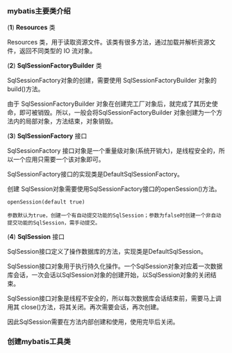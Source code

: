 ### mybatis主要类介绍

(**1**) **Resources** 类

Resources 类，用于读取资源文件。该类有很多方法，通过加载并解析资源文件，返回不同类型的 IO 流对象。

(**2**) **SqlSessionFactoryBuilder** 类

SqlSessionFactory对象的创建，需要使用 SqlSessionFactoryBuilder 对象的 build()方法。

由于 SqlSessionFactoryBuilder 对象在创建完工厂对象后，就完成了其历史使命，即可被销毁。所以，一般会将SqlSessionFactoryBuilder 对象创建为一个方法内的局部对象，方法结束，对象销毁。

(**3**) **SqlSessionFactory** 接口

SqlSessionFactory 接口对象是一个重量级对象(系统开销大)，是线程安全的，所以一个应用只需要一个该对象即可。

SqlSessionFactory接口的实现类是DefaultSqlSessionFactory。

创建 SqlSession对象需要使用SqlSessionFactory接口的openSession()方法。

```
openSession(default true)

参数默认为true，创建一个有自动提交功能的SqlSession；参数为false时创建一个非自动提交功能的SqlSession，需手动提交。
```

(**4**) **SqlSession** 接口

SqlSession接口定义了操作数据库的方法，实现类是DefaultSqlSession。

SqlSession接口对象用于执行持久化操作。一个SqlSession对象对应着一次数据库会话，一次会话以SqlSession对象的创建开始，以SqlSession对象的关闭结束。

SqlSession接口对象是线程不安全的，所以每次数据库会话结束前，需要马上调用其 close()方法，将其关闭。再次需要会话，再次创建。 

因此SqlSession需要在方法内部创建和使用，使用完毕后关闭。

### 创建mybatis工具类
